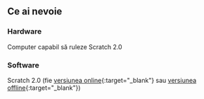## Ce ai nevoie

### Hardware

Computer capabil să ruleze Scratch 2.0

### Software

Scratch 2.0 (fie [versiunea online](https://scratch.mit.edu/projects/editor/){:target="_blank"} sau [versiunea offline](https://scratch.mit.edu/scratch2download/){:target="_blank"})